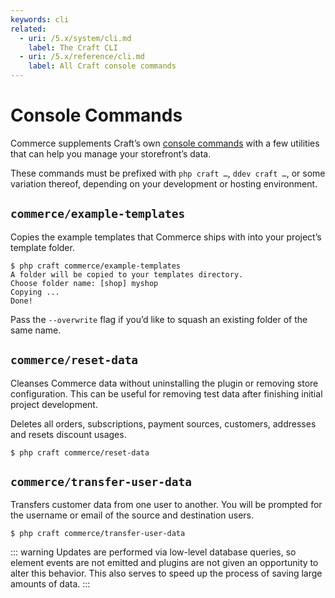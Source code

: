 ```yaml
---
keywords: cli
related:
  - uri: /5.x/system/cli.md
    label: The Craft CLI
  - uri: /5.x/reference/cli.md
    label: All Craft console commands
---
```

# Console Commands

Commerce supplements Craft’s own [console commands](/5.x/reference/cli.md) with a few utilities that can help you manage your storefront’s data.

These commands must be prefixed with `php craft …`, `ddev craft …`, or some variation thereof, depending on your development or hosting environment.

<See path="/5.x/system/cli.md" label="Console Commands" description="Learn more about Craft’s command-line interface." />

## `commerce/example-templates`

Copies the example templates that Commerce ships with into your project’s template folder.

```
$ php craft commerce/example-templates
A folder will be copied to your templates directory.
Choose folder name: [shop] myshop
Copying ...
Done!
```

Pass the `--overwrite` flag if you’d like to squash an existing folder of the same name.

## `commerce/reset-data`

Cleanses Commerce data without uninstalling the plugin or removing store configuration. This can be useful for removing test data after finishing initial project development.

Deletes all orders, subscriptions, payment sources, customers, addresses and resets discount usages.

```
$ php craft commerce/reset-data
```

## `commerce/transfer-user-data`

Transfers customer data from one user to another. You will be prompted for the username or email of the source and destination users.

```
$ php craft commerce/transfer-user-data
```

::: warning
Updates are performed via low-level database queries, so element events are not emitted and plugins are not given an opportunity to alter this behavior. This also serves to speed up the process of saving large amounts of data.
:::
